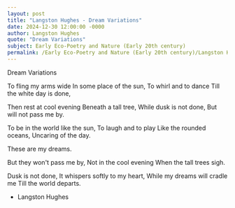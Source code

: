 ```yaml
---
layout: post
title: "Langston Hughes - Dream Variations"
date: 2024-12-30 12:00:00 -0000
author: Langston Hughes
quote: "Dream Variations"
subject: Early Eco-Poetry and Nature (Early 20th century)
permalink: /Early Eco-Poetry and Nature (Early 20th century)/Langston Hughes/Langston Hughes - Dream Variations
---
```


Dream Variations

To fling my arms wide
In some place of the sun,
To whirl and to dance
Till the white day is done,

Then rest at cool evening
Beneath a tall tree,
While dusk is not done,
But will not pass me by.

To be in the world like the sun,
To laugh and to play
Like the rounded oceans,
Uncaring of the day.

These are my dreams.

But they won't pass me by,
Not in the cool evening
When the tall trees sigh.

Dusk is not done,
It whispers softly to my heart,
While my dreams will cradle me
Till the world departs.

- Langston Hughes

